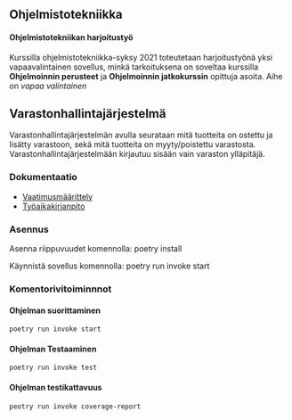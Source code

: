 ## Ohjelmistotekniikka
#### Ohjelmistotekniikan harjoitustyö
Kurssilla ohjelmistotekniikka-syksy 2021 toteutetaan harjoitustyönä yksi vapaavalintainen
sovellus, minkä tarkoituksena on soveltaa kurssilla **Ohjelmoinnin perusteet** ja
**Ohjelmoinnin jatkokurssin** opittuja asoita. 
Aihe on *vapaa valintainen*

## Varastonhallintajärjestelmä
Varastonhallintajärjestelmän avulla seurataan mitä tuotteita on ostettu ja lisätty varastoon, sekä
mitä tuotteita on myyty/poistettu varastosta. Varastonhallintajärjestelmään kirjautuu sisään vain
varaston ylläpitäjä.

### Dokumentaatio
 * [Vaatimusmäärittely](https://github.com/hamidaebadi/ot-harjoitustyo/blob/master/documentation/vaatimusmaarittely.md)
 * [Työaikakirjanpito](https://github.com/hamidaebadi/ot-harjoitustyo/blob/master/documentation/tyoaikakirjanpito.md)


### Asennus
Asenna riippuvuudet komennolla:
    poetry install

Käynnistä sovellus komennolla:
    poetry run invoke start

### Komentorivitoiminnnot
#### Ohjelman suorittaminen
    poetry run invoke start

#### Ohjelman Testaaminen
    poetry run invoke test

#### Ohjelman testikattavuus
    peotry run invoke coverage-report